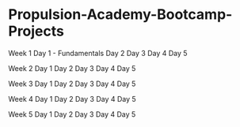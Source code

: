 # Propulsion-Academy-Bootcamp-Projects

Week 1
  Day 1 - Fundamentals
  Day 2
  Day 3
  Day 4
  Day 5
  
Week 2
  Day 1
  Day 2
  Day 3
  Day 4
  Day 5
  
Week 3
  Day 1
  Day 2
  Day 3
  Day 4
  Day 5

Week 4
  Day 1
  Day 2
  Day 3
  Day 4
  Day 5
  
Week 5
  Day 1
  Day 2
  Day 3
  Day 4
  Day 5
